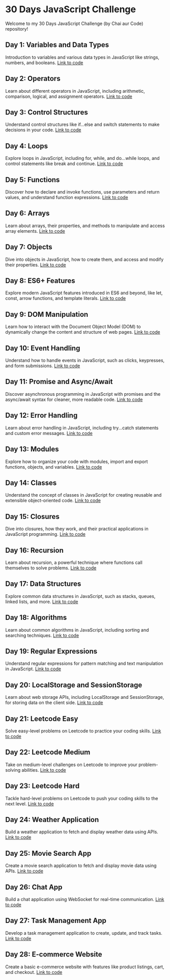 # 30 Days JavaScript Challenge

Welcome to my 30 Days JavaScript Challenge (by Chai aur Code) repository!

## Day 1: Variables and Data Types
Introduction to variables and various data types in JavaScript like strings, numbers, and booleans.
[Link to code](https://github.com/akshay07k/30daysJavascript/tree/main/day1)

## Day 2: Operators
Learn about different operators in JavaScript, including arithmetic, comparison, logical, and assignment operators.
[Link to code](https://github.com/akshay07k/30daysJavascript/tree/main/day2)

## Day 3: Control Structures
Understand control structures like if...else and switch statements to make decisions in your code.
[Link to code](https://github.com/akshay07k/30daysJavascript/tree/main/day3)

## Day 4: Loops
Explore loops in JavaScript, including for, while, and do...while loops, and control statements like break and continue.
[Link to code](https://github.com/akshay07k/30daysJavascript/tree/main/day4)

## Day 5: Functions
Discover how to declare and invoke functions, use parameters and return values, and understand function expressions.
[Link to code](https://github.com/akshay07k/30daysJavascript/tree/main/day5)

## Day 6: Arrays
Learn about arrays, their properties, and methods to manipulate and access array elements.
[Link to code](https://github.com/akshay07k/30daysJavascript/tree/main/day6)

## Day 7: Objects
Dive into objects in JavaScript, how to create them, and access and modify their properties.
[Link to code](https://github.com/akshay07k/30daysJavascript/tree/main/day7)

## Day 8: ES6+ Features
Explore modern JavaScript features introduced in ES6 and beyond, like let, const, arrow functions, and template literals.
[Link to code](https://github.com/akshay07k/30daysJavascript/tree/main/day8)

## Day 9: DOM Manipulation
Learn how to interact with the Document Object Model (DOM) to dynamically change the content and structure of web pages.
[Link to code](https://github.com/akshay07k/30daysJavascript/tree/main/day9)

## Day 10: Event Handling
Understand how to handle events in JavaScript, such as clicks, keypresses, and form submissions.
[Link to code](https://github.com/akshay07k/30daysJavascript/tree/main/day_10)

## Day 11: Promise and Async/Await
Discover asynchronous programming in JavaScript with promises and the async/await syntax for cleaner, more readable code.
[Link to code](https://github.com/akshay07k/30daysJavascript/tree/main/day_11)

## Day 12: Error Handling
Learn about error handling in JavaScript, including try...catch statements and custom error messages.
[Link to code](https://github.com/akshay07k/30daysJavascript/tree/main/day_12)

## Day 13: Modules
Explore how to organize your code with modules, import and export functions, objects, and variables.
[Link to code](https://github.com/akshay07k/30daysJavascript/tree/main/day_13)

## Day 14: Classes
Understand the concept of classes in JavaScript for creating reusable and extensible object-oriented code.
[Link to code](https://github.com/akshay07k/30daysJavascript/tree/main/day_14)

## Day 15: Closures
Dive into closures, how they work, and their practical applications in JavaScript programming.
[Link to code](https://github.com/akshay07k/30daysJavascript/tree/main/day_15)

## Day 16: Recursion
Learn about recursion, a powerful technique where functions call themselves to solve problems.
[Link to code](https://github.com/akshay07k/30daysJavascript/tree/main/day_16)

## Day 17: Data Structures
Explore common data structures in JavaScript, such as stacks, queues, linked lists, and more.
[Link to code](https://github.com/akshay07k/30daysJavascript/tree/main/day_17)

## Day 18: Algorithms
Learn about common algorithms in JavaScript, including sorting and searching techniques.
[Link to code](https://github.com/akshay07k/30daysJavascript/tree/main/day_18)

## Day 19: Regular Expressions
Understand regular expressions for pattern matching and text manipulation in JavaScript.
[Link to code](https://github.com/akshay07k/30daysJavascript/tree/main/day_19)

## Day 20: LocalStorage and SessionStorage
Learn about web storage APIs, including LocalStorage and SessionStorage, for storing data on the client side.
[Link to code](https://github.com/akshay07k/30daysJavascript/tree/main/day_20)

## Day 21: Leetcode Easy
Solve easy-level problems on Leetcode to practice your coding skills.
[Link to code](https://github.com/akshay07k/30daysJavascript/tree/main/day_21)

## Day 22: Leetcode Medium
Take on medium-level challenges on Leetcode to improve your problem-solving abilities.
[Link to code](https://github.com/akshay07k/30daysJavascript/tree/main/day_22)

## Day 23: Leetcode Hard
Tackle hard-level problems on Leetcode to push your coding skills to the next level.
[Link to code](https://github.com/akshay07k/30daysJavascript/tree/main/day_23)

## Day 24: Weather Application
Build a weather application to fetch and display weather data using APIs.
[Link to code](https://github.com/akshay07k/30daysJavascript/tree/main/day_24)

## Day 25: Movie Search App
Create a movie search application to fetch and display movie data using APIs.
[Link to code](https://github.com/akshay07k/30daysJavascript/tree/main/day_25)

## Day 26: Chat App
Build a chat application using WebSocket for real-time communication.
[Link to code](https://github.com/akshay07k/30daysJavascript/tree/main/day_26)

## Day 27: Task Management App
Develop a task management application to create, update, and track tasks.
[Link to code](https://github.com/akshay07k/30daysJavascript/tree/main/day_27)

## Day 28: E-commerce Website
Create a basic e-commerce website with features like product listings, cart, and checkout.
[Link to code](https://github.com/akshay07k/30daysJavascript/tree/main/day_28)
